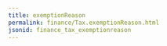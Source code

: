 ```yaml
---
title: exemptionReason
permalink: finance/Tax.exemptionReason.html
jsonid: finance_tax_exemptionreason
---
```

